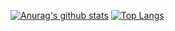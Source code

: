 [![Anurag's github stats](https://github-readme-stats.vercel.app/api?username=YushunChen&hide=stars&show_icons=true)](https://github.com/anuraghazra/github-readme-stats)
[![Top Langs](https://github-readme-stats.vercel.app/api/top-langs/?username=YushunChen&layout=compact)](https://github.com/anuraghazra/github-readme-stats)
